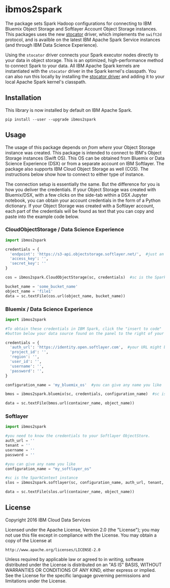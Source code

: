# ibmos2spark

The package sets Spark Hadoop configurations for connecting to
IBM Bluemix Object Storage and Softlayer Account Object Storage instances. This packages uses the new [stocator](https://github.com/SparkTC/stocator) driver, which implements the `swift2d` protocol, and is availble
on the latest IBM Apache Spark Service instances (and through IBM Data Science Experience).


Using the `stocator` driver connects your Spark executor nodes directly
to your data in object storage.
This is an optimized, high-performance method to connect Spark to your data. All IBM Apache Spark kernels
are instantiated with the `stocator` driver in the Spark kernel's classpath.
You can also run this locally by installing the [stocator driver](https://github.com/SparkTC/stocator)
and adding it to your local Apache Spark kernel's classpath.

## Installation

This library is now installed by default on IBM Apache Spark. 

```
pip install --user --upgrade ibmos2spark
```

## Usage

The usage of this package depends on *from where* your Object Storage instance was created. This package
is intended to connect to IBM's Object Storage instances (Swift OS). This OS can be obtained from Bluemix or Data Science Experience (DSX) or from a separate account on IBM Softlayer. The package also supports IBM Cloud Object Storage as well (COS).
The instructions below show how to connect to either type of instance.

The connection setup is essentially the same. But the difference for you is how you deliver the
credentials. If your Object Storage was created with Bluemix/DSX, with a few clicks on the side-tab
within a DSX Jupyter notebook, you can obtain your account credentials in the form of a Python dictionary.
If your Object Storage was created with a Softlayer account, each part of the credentials will
be found as text that you can copy and paste into the example code below.

### CloudObjectStorage / Data Science Experience
```python
import ibmos2spark

credentials = {
  'endpoint': 'https://s3-api.objectstorage.softlayer.net/',  #just an example. Your url might be different
  'access_key': '',
  'secret_key': ''
}

cos = ibmos2spark.CloudObjectStorage(sc, credentials)  #sc is the SparkContext instance

bucket_name = 'some_bucket_name'
object_name = 'file1'
data = sc.textFile(cos.url(object_name, bucket_name))
```

### Bluemix / Data Science Experience

```python
import ibmos2spark

#To obtain these credentials in IBM Spark, click the "insert to code"
#button below your data source found on the panel to the right of your notebook.

credentials = {
  'auth_url': 'https://identity.open.softlayer.com',  #your URL might be different
  'project_id': '',
  'region': '',
  'user_id': '',
  'username': '',
  'password': '',
}

configuration_name = 'my_bluemix_os'  #you can give any name you like

bmos = ibmos2spark.bluemix(sc, credentials, configuration_name)  #sc is the SparkContext instance

data = sc.textFile(bmos.url(container_name, object_name))
```


### Softlayer


```python
import ibmos2spark

#you need to know the credentials to your Softlayer ObjectStore.
auth_url = ''
tenant = ''
username = ''
password = ''

#you can give any name you like
configuration_name = "my_softlayer_os"

#sc is the SparkContext instance
slos = ibmos2spark.softlayer(sc, configuration_name, auth_url, tenant, username, password)

data = sc.textFile(slos.url(container_name, object_name))
```


## License

Copyright 2016 IBM Cloud Data Services

Licensed under the Apache License, Version 2.0 (the "License");
you may not use this file except in compliance with the License.
You may obtain a copy of the License at

    http://www.apache.org/licenses/LICENSE-2.0

Unless required by applicable law or agreed to in writing, software
distributed under the License is distributed on an "AS IS" BASIS,
WITHOUT WARRANTIES OR CONDITIONS OF ANY KIND, either express or implied.
See the License for the specific language governing permissions and
limitations under the License.
